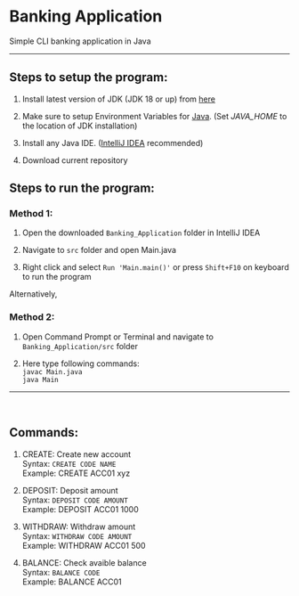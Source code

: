 # **Banking Application**
Simple CLI banking application in Java

-----

## **Steps to setup the program:**

1. Install latest version of JDK (JDK 18 or up) from [here](https://www.oracle.com/java/technologies/downloads/)

2. Make sure to setup Environment Variables for [Java](https://www.java.com/en/download/help/path.html).
   (Set _JAVA_HOME_ to the location of JDK installation)

3. Install any Java IDE. ([IntelliJ IDEA](https://www.jetbrains.com/idea/download/) recommended)

4. Download current repository

## **Steps to run the program:**
### **Method 1:**

1. Open the downloaded `Banking_Application` folder in IntelliJ IDEA

2. Navigate to `src` folder and open Main.java

3. Right click and select `Run 'Main.main()'` or press `Shift+F10` on keyboard to run the program

Alternatively,

### **Method 2:**

1. Open Command Prompt or Terminal and navigate to `Banking_Application/src` folder

2. Here type following commands: <br>
   `javac Main.java` <br>
   `java Main`

***
<br>

## **Commands:**

1. CREATE: Create new account <br>
   Syntax: `CREATE CODE NAME`<br>
   Example: CREATE ACC01 xyz

2. DEPOSIT: Deposit amount <br>
   Syntax: `DEPOSIT CODE AMOUNT` <br>
   Example: DEPOSIT ACC01 1000 <br>

3. WITHDRAW: Withdraw amount <br>
   Syntax: `WITHDRAW CODE AMOUNT` <br>
   Example: WITHDRAW ACC01 500 <br>

4. BALANCE: Check avaible balance <br>
   Syntax: `BALANCE CODE` <br>
   Example: BALANCE ACC01 <br>






